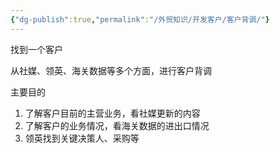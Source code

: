 ```yaml
---
{"dg-publish":true,"permalink":"/外贸知识/开发客户/客户背调/"}
---
```


找到一个客户

从社媒、领英、海关数据等多个方面，进行客户背调

主要目的
1. 了解客户目前的主营业务，看社媒更新的内容
2. 了解客户的业务情况，看海关数据的进出口情况
3. 领英找到关键决策人、采购等